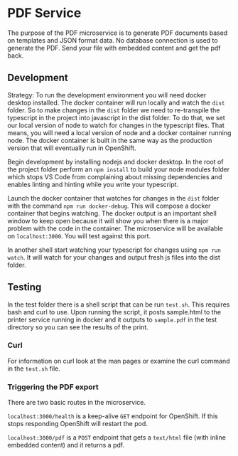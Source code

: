 # PDF Service

The purpose of the PDF microservice is to generate PDF documents based on templates and JSON format data.  No database connection is used to generate the PDF. Send your file with embedded content and get the pdf back.

## Development

Strategy: To run the development environment you will need docker desktop installed. The docker container will run locally and watch the `dist` folder. So to make changes in the `dist` folder we need to re-transpile the typescript in the project into javascript in the dist folder. To do that, we set our local version of node to watch for changes in the typescript files. That means, you will need a local version of node and a docker container running node. The docker container is built in the same way as the production version that will eventually run in OpenShift.

Begin development by installing nodejs and docker desktop. In the root of the project folder perform an `npm install` to build your node modules folder which stops VS Code from complaining about missing dependencies and enables linting and hinting while you write your typescript.

Launch the docker container that watches for changes in the `dist` folder with the command `npm run docker-debug`. This will compose a docker container that begins watching. The docker output is an important shell window to keep open because it will show you when there is a major problem with the code in the container. The microservice will be available on `localhost:3000`. You will test against this port.

In another shell start watching your typescript for changes using `npm run watch`. It will watch for your changes and output fresh js files into the dist folder.

## Testing

In the test folder there is a shell script that can be run `test.sh`. This requires bash and curl to use. Upon running the script, it posts sample.html to the printer service running in docker and it outputs to `sample.pdf` in the test directory so you can see the results of the print.

### Curl

For information on curl look at the man pages or examine the curl command in the `test.sh` file.

### Triggering the PDF export

There are two basic routes in the microservice. 

`localhost:3000/health` is a keep-alive `GET` endpoint for OpenShift. If this stops responding OpenShift will restart the pod.

`localhost:3000/pdf` is a `POST` endpoint that gets a `text/html` file (with inline embedded content) and it returns a pdf.
